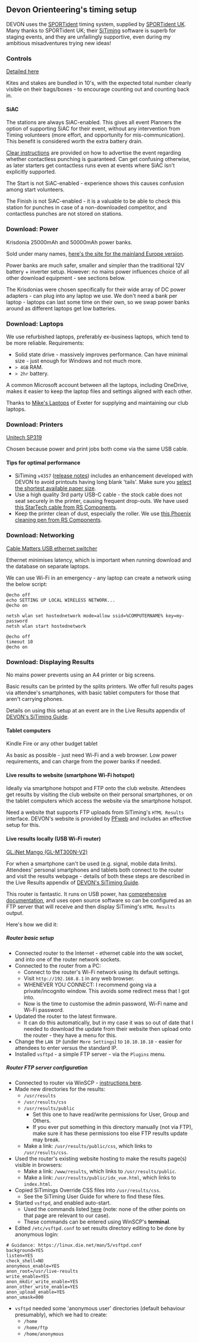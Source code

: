 ## Devon Orienteering's timing setup

DEVON uses the 
[SPORTident](https://www.sportident.com) timing system, supplied by
[SPORTident UK](https://www.sportident.co.uk). Many 
thanks to SPORTident UK; their 
[SiTiming](https://www.sportident.co.uk/software/sitiming) 
software is superb for staging events, and they are unfailingly 
supportive, even during my ambitious misadventures trying new ideas!

### Controls

[Detailed here](https://www.devonorienteering.co.uk/devon-oc-planner-si-guidance)

Kites and stakes are bundled in 10's, with the expected total number clearly 
visible on their bags/boxes - to encourage counting out and counting back in.

#### SiAC

The stations are always SiAC-enabled. This gives all event Planners the 
option of supporting SiAC for their event, without any intervention from Timing 
volunteers (more effort, and opportunity for mis-communication). This 
benefit is considered worth the extra battery drain.

[Clear instructions](https://www.devonorienteering.co.uk/organisers-resources)
are provided on how to advertise the event regarding whether contactless
punching is guaranteed. Can get confusing otherwise, as later starters get 
contactless runs even at events where SiAC isn't explicitly supported.

The Start is not SiAC-enabled - experience shows this causes confusion among 
start volunteers.

The Finish is not SiAC-enabled - it is a valuable to be able to check this 
station for punches in case of a non-downloaded competitor, and contactless 
punches are not stored on stations.

### Download: Power

Krisdonia 25000mAh and 50000mAh power banks.

Sold under many names,
[here's the site for the mainland Europe version](https://www.litionite.com/product/tanker/).

Power banks are much safer, smaller and simpler than the traditional 12V 
battery + inverter setup. However: no mains power influences choice of all other 
download equipment - see sections below.

The Krisdonias were chosen specifically for their wide array of DC power 
adapters - can plug into any laptop we use. We don't need a bank per laptop - 
laptops can last some time on their own,
so we swap power banks around as different laptops get low batteries.

### Download: Laptops

We use refurbished laptops, preferably ex-business laptops, which 
tend to be more reliable. Requirements:

- Solid state drive - massively improves performance. Can have minimal
size - just enough for Windows and not much more.
- `> 4GB` RAM.
- `> 2hr` battery.

A common Microsoft account between all the laptops, including OneDrive, 
makes it easier to keep the laptop files and settings aligned with each other.

Thanks to [Mike's Laptops](https://www.mikeslaptops.co.uk/) of Exeter for 
supplying and maintaining our club laptops.

### Download: Printers

[Unitech SP319](https://portal.unitech.eu/Products/Default.aspx?RFID=1&PG=137)

Chosen because power and print jobs both come via the same USB cable.

#### Tips for optimal performance

- SiTiming `v4357`
([release notes](https://www.sportident.co.uk/software/sitiming/sitiming_release_notes.php))
includes an enhancement developed with DEVON to avoid printouts having long
blank 'tails'. Make sure you
[select the shortest available paper size](https://gb-kb.sage.com/portal/app/portlets/results/viewsolution.jsp?solutionid=200427112156400).
- Use a high quality 3rd party USB-C cable - the stock cable does not seat 
securely in the printer, causing frequent drop-outs. We have used
[this StarTech cable from RS Components](https://uk.rs-online.com/web/p/usb-cables/2133133).
- Keep the printer clean of dust, especially the roller. We use
[this Phoenix cleaning pen from RS Components](https://uk.rs-online.com/web/p/label-printer-accessories/6618988).

### Download: Networking

[Cable Matters USB ethernet switcher](https://www.cablematters.com/pc-1273-138-usb-31-to-4-port-gigabit-ethernet-adapter.aspx)

Ethernet minimises latency, which is important when running download and the 
database on separate laptops.

We can use Wi-Fi in an emergency - any laptop can create a network using the 
below script:

```shell
@echo off
echo SETTING UP LOCAL WIRELESS NETWORK...
@echo on

netsh wlan set hostednetwork mode=allow ssid=%COMPUTERNAME% key=my-password
netsh wlan start hostednetwork

@echo off
timeout 10
@echo on
```

### Download: Displaying Results

No mains power prevents using an A4 printer or big screens.

Basic results can be printed by the splits printers. We offer full results 
pages via attendee's smartphones, with basic tablet computers for those that 
aren't carrying phones.

Details on using this setup at an event are in the Live Results appendix of
[DEVON's SiTiming Guide](https://www.devonorienteering.co.uk/devon-oc-si-timing-guide).

#### Tablet computers

Kindle Fire or any other budget tablet

As basic as possible - just need Wi-Fi and a web browser. Low power
requirements, and can charge from the power banks if needed.

#### Live results to website (smartphone Wi-Fi hotspot)

Ideally via smartphone hotspot and FTP onto the club website. Attendees 
get results by visiting the club website on their personal smartphones, or on 
the tablet computers which access the website via the smartphone hotspot.

Need a website that supports FTP uploads from SiTiming's `HTML Results` 
interface. DEVON's website is provided by [PFweb](http://www.pfweb.co.uk/) 
and includes an effective setup for this.

#### Live results locally (USB Wi-Fi router)

[GL.iNet Mango (GL-MT300N-V2)](https://www.gl-inet.com/products/gl-mt300n-v2/)

For when a smartphone can't be used (e.g. signal, mobile data limits). 
Attendees' personal smartphones and tablets both connect to the router and 
visit the results webpage - details of both these steps are described in the
Live Results appendix of
[DEVON's SiTiming Guide](https://www.devonorienteering.co.uk/devon-oc-si-timing-guide).

This router is fantastic. It runs on USB power, has
[comprehensive documentation](https://docs.gl-inet.com/en/3/setup/mini_router/first_time_setup/),
and uses open source 
software so can be configured as an FTP server that will receive and then 
display SiTiming's `HTML Results` output.

Here's how we did it:

##### Router basic setup

- Connected router to the Internet - ethernet cable into the `WAN` socket, 
and into one of the router network sockets.
- Connected to the router from a PC:
  - Connect to the router's Wi-Fi network using its default settings.
  - Visit `http://192.168.8.1` in any web browser.
  - WHENEVER YOU CONNECT: I recommend going via a private/incognito window. 
This avoids some redirect mess that I got into.
  - Now is the time to customise the admin password, Wi-Fi name and Wi-Fi 
password.
- Updated the router to the latest firmware.
  - It can do this automatically, but in my case it was so out of date that I
needed to download the update from their website then upload onto the
router - they have a menu for this.
- Change the `LAN IP` (under `More Settings`) to `10.10.10.10` - easier for 
attendees to enter versus the standard IP.
- Installed `vsftpd` - a simple FTP server - via the `Plugins` menu.

##### Router FTP server configuration

- Connected to router via WinSCP -
[instructions here](https://docs.gl-inet.com/en/3/tutorials/scp/).
- Made new directories for the results:
  - `/usr/results`
  - `/usr/results/css`
  - `/usr/results/public`
    - Set this one to have read/write permissions for User, Group and Others.
    - If you ever put something in this directory manually (not via FTP), 
make sure it has these permissions too else FTP results update may break.
  - Make a link: `/usr/results/public/css`, which links to `/usr/results/css`.
- Used the router's existing website hosting to make the results page(s) 
visible in browsers:
  - Make a link: `/www/results`, which links to `/usr/results/public`.
  - Make a link: `/usr/results/public/idx_vue.html`, which links to
`index.html`.
- Copied SiTimings Override CSS files into `/usr/results/css`.
  - See the SiTiming User Guide for where to find these files.
- Started `vsftpd`, and enabled auto-start. 
  - Used the commands listed
[here](https://openwrt.org/docs/guide-user/services/nas/ftp.overview)
(note: none of the other points on that page are relevant to our case).
  - These commands can be entered using WinSCP's **terminal**.
- Edited `/etc/vsftpd.conf` to set results directory editing to be done by 
anonymous login:

```
# Guidance: https://linux.die.net/man/5/vsftpd.conf
background=YES
listen=YES
check_shell=NO
anonymous_enable=YES
anon_root=/usr/live-results
write_enable=YES
anon_mkdir_write_enable=YES
anon_other_write_enable=YES
anon_upload_enable=YES
anon_umask=000
```

- `vsftpd` needed some 'anonymous user' directories (default behaviour 
presumably), which we had to create:
  - `/home`
  - `/home/ftp`
  - `/home/anonymous`
